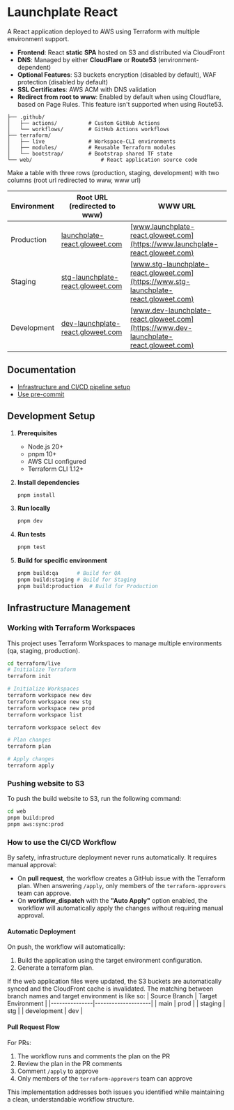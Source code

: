# Launchplate React

A React application deployed to AWS using Terraform with multiple environment support.

- **Frontend**: React **static** **SPA** hosted on S3 and distributed via CloudFront
- **DNS**: Managed by either **CloudFlare** or **Route53** (environment-dependent)
- **Optional Features**: S3 buckets encryption (disabled by default), WAF protection (disabled by default)
- **SSL Certificates**: AWS ACM with DNS validation
- **Redirect from root to www**: Enabled by default when using Cloudflare, based on Page Rules. This feature isn't supported when using Route53.

```
├── .github/
│   ├── actions/          # Custom GitHub Actions
│   └── workflows/        # GitHub Actions workflows
├── terraform/
│   ├── live              # Workspace-CLI environments
│   ├── modules/          # Reusable Terraform modules
│   └── bootstrap/        # Bootstrap shared TF state
└── web/                      # React application source code
```

Make a table with three rows (production, staging, development) with two columns (root url redirected to www, www url)

| Environment | Root URL (redirected to www) | WWW URL |
|-------------|---------------------------|---------|
| Production  | [launchplate-react.gloweet.com](https://launchplate-react.gloweet.com)                       | [www.launchplate-react.gloweet.com](https://www.launchplate-react.gloweet.com) |
| Staging     | [stg-launchplate-react.gloweet.com](https://stg-launchplate-react.gloweet.com)                       | [www.stg-launchplate-react.gloweet.com](https://www.stg-launchplate-react.gloweet.com) |
| Development | [dev-launchplate-react.gloweet.com](https://dev-launchplate-react.gloweet.com)                       | [www.dev-launchplate-react.gloweet.com](https://www.dev-launchplate-react.gloweet.com) |

## Documentation
- [Infrastructure and CI/CD pipeline setup](/terraform/README.md)
- [Use pre-commit](/docs/pre-commit.md)

## Development Setup

1. **Prerequisites**

   - Node.js 20+
   - pnpm 10+
   - AWS CLI configured
   - Terraform CLI 1.12+

2. **Install dependencies**

   ```bash
   pnpm install
   ```

3. **Run locally**

   ```bash
   pnpm dev
   ```

4. **Run tests**

   ```bash
   pnpm test
   ```

5. **Build for specific environment**
   ```bash
   pnpm build:qa      # Build for QA
   pnpm build:staging # Build for Staging
   pnpm build:production  # Build for Production
   ```

## Infrastructure Management

### Working with Terraform Workspaces

This project uses Terraform Workspaces to manage multiple environments (qa, staging, production).

```bash
cd terraform/live
# Initialize Terraform
terraform init

# Initialize Workspaces
terraform workspace new dev
terraform workspace new stg
terraform workspace new prod
terraform workspace list

terraform workspace select dev

# Plan changes
terraform plan

# Apply changes
terraform apply
```

### Pushing website to S3

To push the build website to S3, run the following command:

```bash
cd web
pnpm build:prod
pnpm aws:sync:prod
```

### How to use the CI/CD Workflow

By safety, infrastructure deployment never runs automatically.
It requires manual approval:
- On **pull request**, the workflow creates a GitHub issue with the Terraform plan. When answering `/apply`, only members of the `terraform-approvers` team can approve.
- On **workflow_dispatch** with the **"Auto Apply"** option enabled, the workflow will automatically apply the changes without requiring manual approval.

#### **Automatic Deployment**

On push, the workflow will automatically:
1. Build the application using the target environment configuration.
2. Generate a terraform plan.

If the web application files were updated, the S3 buckets are automatically synced and the CloudFront cache is invalidated.
The matching between branch names and target environment is like so:
| Source Branch | Target Environment |
|---------------|--------------------|
| main          | prod               |
| staging       | stg                |
| development   | dev                |

#### **Pull Request Flow**

For PRs:
1. The workflow runs and comments the plan on the PR
2. Review the plan in the PR comments
3. Comment `/apply` to approve
4. Only members of the `terraform-approvers` team can approve

This implementation addresses both issues you identified while maintaining a clean, understandable workflow structure.
